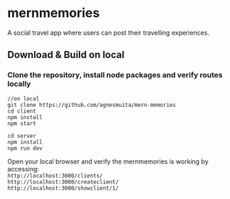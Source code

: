 # mernmemories
A social travel app where users can post their travelling experiences.


## Download & Build on local

### Clone the repository, install node packages  and verify routes locally

``` 
//on local
git clone https://github.com/agnesmuita/mern-memories
cd client
npm install
npm start

cd server
npm install
npm run dev

```

Open your local browser and verify the mernmemories is working by accessing:     
`http://localhost:3000/clients/`   
`http://localhost:3000/createclient/`   
`http://localhost:3000/showclient/1/` 
